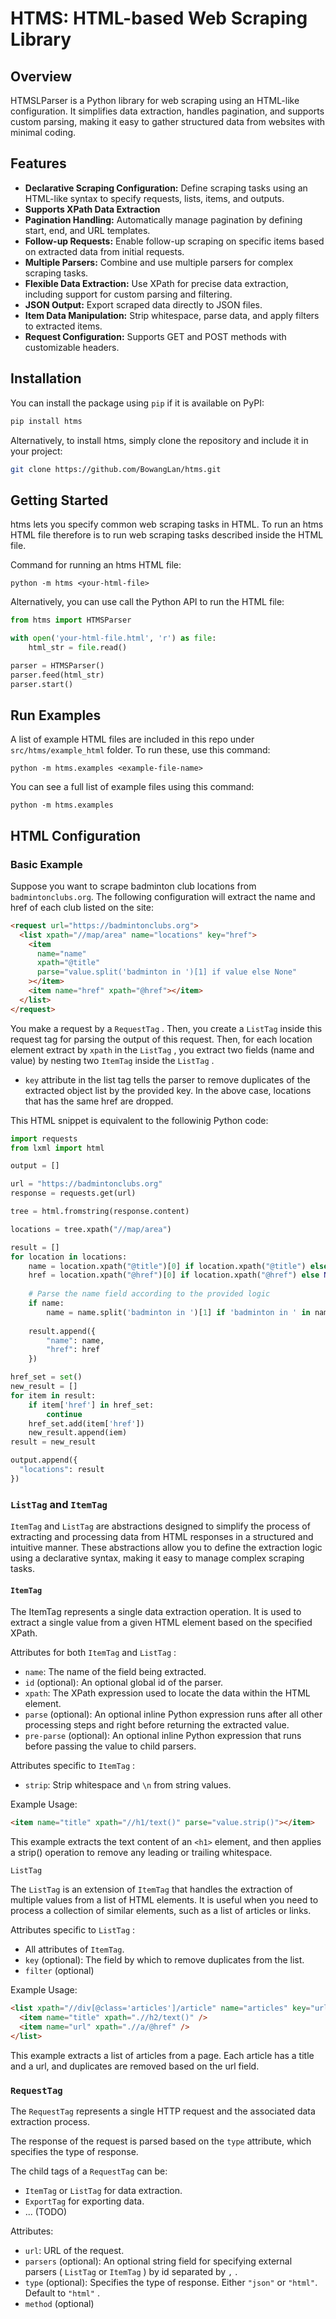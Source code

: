 # HTMS: HTML-based Web Scraping Library

## Overview

HTMSLParser is a Python library for web scraping using an HTML-like configuration. It simplifies data extraction, handles pagination, and supports custom parsing, making it easy to gather structured data from websites with minimal coding.

## Features

- **Declarative Scraping Configuration:** Define scraping tasks using an HTML-like syntax to specify requests, lists, items, and outputs.
- **Supports XPath Data Extraction**
- **Pagination Handling:** Automatically manage pagination by defining start, end, and URL templates.
- **Follow-up Requests:** Enable follow-up scraping on specific items based on extracted data from initial requests.
- **Multiple Parsers:** Combine and use multiple parsers for complex scraping tasks.
- **Flexible Data Extraction:** Use XPath for precise data extraction, including support for custom parsing and filtering.
- **JSON Output:** Export scraped data directly to JSON files.
- **Item Data Manipulation:** Strip whitespace, parse data, and apply filters to extracted items.
- **Request Configuration:** Supports GET and POST methods with customizable headers.

## Installation


You can install the package using `pip` if it is available on PyPI:

```bash
pip install htms
```

Alternatively, to install htms, simply clone the repository and include it in your project:

```bash
git clone https://github.com/BowangLan/htms.git
```

## Getting Started

htms lets you specify common web scraping tasks in HTML. To run an htms HTML file therefore is to run web scraping tasks described inside the HTML file.

Command for running an htms HTML file:

```
python -m htms <your-html-file>
```

Alternatively, you can use call the Python API to run the HTML file:

```python
from htms import HTMSParser

with open('your-html-file.html', 'r') as file:
    html_str = file.read()

parser = HTMSParser()
parser.feed(html_str)
parser.start()
```

## Run Examples

A list of example HTML files are included in this repo under `src/htms/example_html` folder. To run these, use this command:

```
python -m htms.examples <example-file-name>
```

You can see a full list of example files using this command:

```
python -m htms.examples
```

## HTML Configuration

### Basic Example

Suppose you want to scrape badminton club locations from `badmintonclubs.org`. The following configuration will extract the name and href of each club listed on the site:

```html
<request url="https://badmintonclubs.org">
  <list xpath="//map/area" name="locations" key="href">
    <item
      name="name"
      xpath="@title"
      parse="value.split('badminton in ')[1] if value else None"
    ></item>
    <item name="href" xpath="@href"></item>
  </list>
</request>
```

You make a request by a `RequestTag` . Then, you create a `ListTag` inside this request tag for parsing the output of this request. Then, for each location element extract by `xpath` in the `ListTag` , you extract two fields (name and value) by nesting two `ItemTag` inside the `ListTag` .

- `key` attribute in the list tag tells the parser to remove duplicates of the extracted object list by the provided key. In the above case, locations that has the same href are dropped.

This HTML snippet is equivalent to the followinig Python code:

```python
import requests
from lxml import html

output = []

url = "https://badmintonclubs.org"
response = requests.get(url)

tree = html.fromstring(response.content)

locations = tree.xpath("//map/area")

result = []
for location in locations:
    name = location.xpath("@title")[0] if location.xpath("@title") else None
    href = location.xpath("@href")[0] if location.xpath("@href") else None
    
    # Parse the name field according to the provided logic
    if name:
        name = name.split('badminton in ')[1] if 'badminton in ' in name else None
    
    result.append({
        "name": name,
        "href": href
    })

href_set = set()
new_result = []
for item in result:
    if item['href'] in href_set:
        continue
    href_set.add(item['href'])
    new_result.append(iem)
result = new_result

output.append({
  "locations": result
})
```

### `ListTag` and `ItemTag`
<!-- 
- `name`: This is used to specify the key in the parent tag (can be an `ItemTag` , `ListTag` , or `RequestTag` )
- `id` (optional)
- `xpath`: XPath using which the input value is being parsed.

`ListTag` specific 
- `key` : remove duplicates;
- `filter`: filter 

- `parse`: custom parsing -->

`ItemTag` and `ListTag` are abstractions designed to simplify the process of extracting and processing data from HTML responses in a structured and intuitive manner. These abstractions allow you to define the extraction logic using a declarative syntax, making it easy to manage complex scraping tasks.

#### `ItemTag`

The ItemTag represents a single data extraction operation. It is used to extract a single value from a given HTML element based on the specified XPath.

Attributes for both `ItemTag` and `ListTag` :

- `name`: The name of the field being extracted.
- `id` (optional): An optional global id of the parser.
- `xpath`: The XPath expression used to locate the data within the HTML element.
- `parse` (optional): An optional inline Python expression runs after all other processing steps and right before returning the extracted value.
- `pre-parse` (optional): An optional inline Python expression that runs before passing the value to child parsers.

Attributes specific to `ItemTag` :

- `strip`: Strip whitespace and `\n` from string values.

Example Usage:

```html
<item name="title" xpath="//h1/text()" parse="value.strip()"></item>
```

This example extracts the text content of an `<h1>` element, and then applies a strip() operation to remove any leading or trailing whitespace.

`ListTag`

The `ListTag` is an extension of `ItemTag` that handles the extraction of multiple values from a list of HTML elements. It is useful when you need to process a collection of similar elements, such as a list of articles or links.

Attributes specific to `ListTag` :

- All attributes of `ItemTag`.
- `key` (optional): The field by which to remove duplicates from the list.
- `filter` (optional)

Example Usage:

```html
<list xpath="//div[@class='articles']/article" name="articles" key="url">
  <item name="title" xpath=".//h2/text()" />
  <item name="url" xpath=".//a/@href" />
</list>
```

This example extracts a list of articles from a page. Each article has a title and a url, and duplicates are removed based on the url field.

### `RequestTag`

The `RequestTag` represents a single HTTP request and the associated data extraction process. 

The response of the request is parsed based on the `type` attribute, which specifies the type of response. 

The child tags of a `RequestTag` can be: 

- `ItemTag` or `ListTag` for data extraction.
- `ExportTag` for exporting data.
- ... (TODO)

Attributes:

- `url`: URL of the request.
- `parsers` (optional): An optional string field for specifying external parsers ( `ListTag` or `ItemTag` ) by id separated by `,` . 
- `type` (optional): Specifies the type of response. Either `"json"` or `"html"`. Default to `"html"` .
- `method` (optional)

<!-- 
### `ExportTag`

Attributes

- `path` -->

<!-- ### Handling Pagination

HTMSParser supports pagination by defining a `request-list` in the HTML configuration. For example, to scrape multiple pages of news articles from a website:

#### HTML Configuration

```html
<request-list
  start="1"
  end="5"
  url-template="'https://phys.org/space-news/astronomy/page' + str(i) + '.html'"
  parser="main-news"
></request-list>
<list name="main-news" xpath="//article[@class='sorted-article']" key="url">
  <item name="url" xpath=".//a/@href"></item>
  <item name="title" xpath=".//h3/a/text()"></item>
  <item name="subtitle" xpath=".//p/text()" strip></item>
  <item name="date" xpath="./div[2]/div[2]/p/text()" strip></item>
  <item
    name="view_count"
    xpath="./div[2]/div[4]/p/span/text()"
    strip
    parse="int(value)"
  ></item>
  <item name="category" xpath="./div[2]/div[1]//p/text()" strip></item>
</list>
```

This configuration will scrape news articles from pages 1 through 5 and extract relevant details such as URL, title, subtitle, date, view count, and category. -->


<!-- 
### Follow-up Requests

You can define follow-up scraping actions for specific items. For example, after scraping a list of locations, you may want to scrape detailed information from each location's page:
#### HTML Configuration

```html
<request url="https://badmintonclubs.org" parser="all-locations"></request>

<list
  xpath="//map/area"
  name="all-locations"
  key="href"
  follow-up-parser="location-page-parser"
  url-template="f'https://badmintonclubs.org{item['href']}'"
>
  <item
    name="name"
    xpath="@title"
    parse="value.split('badminton in ')[1] if value else None"
  ></item>
  <item name="href" xpath="@href"></item>
</list>

<list name="location-page-parser" xpath="//table//tr/td/a">
  <item name="name" xpath="text()"></item>
  <item name="location" xpath="../../td[2]/text()" strip></item>
  <item name="href" xpath="@href"></item>
  <item name="phone" xpath="../../td[3]/text()"></item>
  <item name="state" parse="request['meta']['name']"></item>
</list>

```

This configuration will first scrape the main list of locations and then follow up by scraping detailed information from each location's page, storing the results in `clubs.json`. -->


<!-- 
## Example Project

To better understand how HTMSParser works, you can refer to the following example project:

### Scraping Astronomy News

The following configuration scrapes astronomy news from `phys.org`, including handling pagination and outputting the data to a JSON file.

```html
<request-list
  start="1"
  end="12"
  url-template="f'https://www.astronomy.com/tags/news/page/{i}/'"
  parser="main-news"
></request-list>
<list name="main-news" xpath="//main/div/article" key="url">
  <item name="url" xpath=".//a/@href"></item>
  <item name="image_url" xpath=".//a/img/@src"></item>
  <item name="title" xpath="./header/h2/a/text()"></item>
</list>

<output path="astronomy_news.json" type="json" parser="main-news"></output>
```

This configuration will scrape all the news articles across 12 pages and save the results to `astronomy_news.json`. -->


<!-- 
## Contributing

Contributions to HTMSParser are welcome! Whether it's reporting a bug, suggesting a new feature, or submitting a pull request, your input is valuable.

### Steps to Contribute:

1. Fork the repository.
2. Create a new branch (`git checkout -b feature-branch`).
3. Make your changes and commit them (`git commit -m 'Add some feature'`).
4. Push to the branch (`git push origin feature-branch`).
5. Open a pull request. -->
